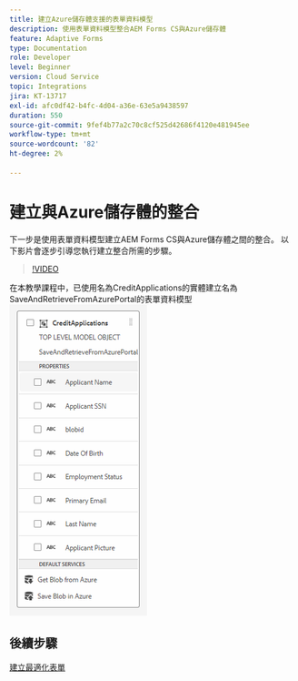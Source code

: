 ```yaml
---
title: 建立Azure儲存體支援的表單資料模型
description: 使用表單資料模型整合AEM Forms CS與Azure儲存體
feature: Adaptive Forms
type: Documentation
role: Developer
level: Beginner
version: Cloud Service
topic: Integrations
jira: KT-13717
exl-id: afc0df42-b4fc-4d04-a36e-63e5a9438597
duration: 550
source-git-commit: 9fef4b77a2c70c8cf525d42686f4120e481945ee
workflow-type: tm+mt
source-wordcount: '82'
ht-degree: 2%

---
```


# 建立與Azure儲存體的整合

下一步是使用表單資料模型建立AEM Forms CS與Azure儲存體之間的整合。
以下影片會逐步引導您執行建立整合所需的步驟。

>[!VIDEO](https://video.tv.adobe.com/v/335385?quality=12&learn=on)

在本教學課程中，已使用名為CreditApplications的實體建立名為SaveAndRetrieveFromAzurePortal的表單資料模型
![fdm-entity](./assets/fdm-entity.png)

## 後續步驟

[建立最適化表單](./create-af.md)
